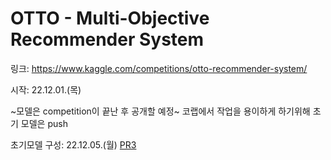 # OTTO - Multi-Objective Recommender System
링크: https://www.kaggle.com/competitions/otto-recommender-system/

시작: 22.12.01.(목)

~모델은 competition이 끝난 후 공개할 예정~
코랩에서 작업을 용이하게 하기위해 초기 모델은 push

초기모델 구성: 22.12.05.(월) [PR3]()
